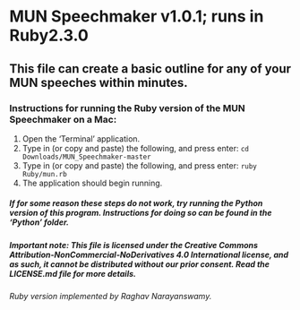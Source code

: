 # MUN Speechmaker v1.0.1; runs in Ruby2.3.0

## This file can create a basic outline for any of your MUN speeches within minutes.

### Instructions for running the Ruby version of the MUN Speechmaker on a Mac:

1. Open the ‘Terminal’ application.
2. Type in (or copy and paste) the following, and press enter: `cd Downloads/MUN_Speechmaker-master`
3. Type in (or copy and paste) the following, and press enter: `ruby Ruby/mun.rb`
4. The application should begin running.

##### If for some reason these steps do not work, try running the Python version of this program. Instructions for doing so can be found in the ‘Python’ folder. 

##### Important note: This file is licensed under the Creative Commons Attribution-NonCommercial-NoDerivatives 4.0 International license, and as such, it cannot be distributed without our prior consent. Read the LICENSE.md file for more details.

###### Ruby version implemented by Raghav Narayanswamy.
